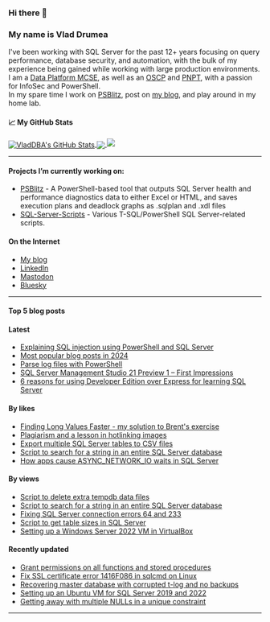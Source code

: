 ### Hi there 👋 
### My name is Vlad Drumea

I've been working with SQL Server for the past 12+ years focusing on query performance, database security, and automation, with the bulk of my experience being gained while working with large production environments.\
I am a [Data Platform MCSE](https://www.credly.com/badges/ba2296f1-74b3-4fb6-9415-a3e866f08832/public_url), as well as an [OSCP](https://www.credential.net/7170fee5-2260-4205-a6e8-1b7cd4d75b14#gs.4ws10p) and [PNPT](https://www.credential.net/4ee01ae1-ee5d-4a17-85e6-4251e3923454#gs.4ws11s), with a passion for InfoSec and PowerShell.\
In my spare time I work on [PSBlitz](https://github.com/VladDBA/PSBlitz), post on [my blog](https://vladdba.com/), and play around in my home lab.

<!--
**VladDBA/VladDBA** is a ✨ _special_ ✨ repository because its `README.md` (this file) appears on your GitHub profile.
-->
#### &#x1f4c8; My GitHub Stats

<a href="https://vladdba.com">
  <img align="center" src="https://github-readme-stats.vercel.app/api?username=vladdba&show_icons=true&line_height=33&count_private=true&theme=midnight-purple" alt="VladDBA's GitHub Stats" />
</a>

<a href="https://vladdba.com">
  <img align="center" src="https://github-readme-stats.vercel.app/api/top-langs/?username=vladdba&&hide=cmake&langs_count=4&line_height=35&theme=midnight-purple&layout=donut" />
</a>

<a href="https://vladdba.com">
  <img  src="https://github-readme-streak-stats.herokuapp.com/?user=vladdba&theme=midnight-purple" />
</a>

<br/>

---

#### Projects I’m currently working on: 
  - [PSBlitz](https://github.com/VladDBA/PSBlitz) - A PowerShell-based tool that outputs SQL Server health and performance diagnostics data to either Excel or HTML, and saves execution plans and deadlock graphs as .sqlplan and .xdl files
  - [SQL-Server-Scripts](https://github.com/VladDBA/SQL-Server-Scripts) - Various T-SQL/PowerShell SQL Server-related scripts.

#### On the Internet

- [My blog](https://vladdba.com/)
- [LinkedIn](https://www.linkedin.com/in/vladdrumea/)
- [Mastodon](https://mastodon.cloud/@VladDBA)
- [Bluesky](https://bsky.app/profile/vladdba.com)

---

#### Top 5 blog posts

#### Latest

- [Explaining SQL injection using PowerShell and SQL Server](https://vladdba.com/2025/01/06/explaining-sql-injection-powershell-and-sql-server/)
- [Most popular blog posts in 2024](https://vladdba.com/2024/12/31/most-popular-blog-posts-2024/)
- [Parse log files with PowerShell](https://vladdba.com/2024/12/18/parse-log-files-powershell/)
- [SQL Server Management Studio 21 Preview 1 – First Impressions](https://vladdba.com/2024/11/14/sql-server-management-studio-21-preview-1-first-impressions/)
- [6 reasons for using Developer Edition over Express for learning SQL Server](https://vladdba.com/2024/11/12/developer-edition-express-for-learning-sql-server/)


#### By likes

- [Finding Long Values Faster - my solution to Brent's exercise](https://vladdba.com/2024/02/15/find-long-values-faster-my-solution-to-brents-exercise/)
- [Plagiarism and a lesson in hotlinking images](https://vladdba.com/2024/02/18/plagiarism-and-a-lesson-in-hotlinking-images/)
- [Export multiple SQL Server tables to CSV files](https://vladdba.com/2023/11/16/export-multiple-sql-server-tables-to-csv-files/)
- [Script to search for a string in an entire SQL Server database](https://vladdba.com/2023/12/13/script-to-search-for-a-string-in-an-entire-sql-server-database/)
- [How apps cause ASYNC_NETWORK_IO waits in SQL Server](https://vladdba.com/2024/01/22/how-applications-cause-excessive-async_network_io-waits-in-sql-server/)

#### By views

- [Script to delete extra tempdb data files](https://vladdba.com/2024/03/11/script-to-delete-extra-tempdb-data-files/)
- [Script to search for a string in an entire SQL Server database](https://vladdba.com/2023/12/13/script-to-search-for-a-string-in-an-entire-sql-server-database/)
- [Fixing SQL Server connection errors 64 and 233](https://vladdba.com/2023/04/26/fixing-sql-server-connection-errors-64-233/)
- [Script to get table sizes in SQL Server](https://vladdba.com/2023/08/24/script-to-get-table-sizes-in-sql-server/)
- [Setting up a Windows Server 2022 VM in VirtualBox](https://vladdba.com/2022/12/29/setting-up-a-windows-server-2022-vm-in-virtualbox/)

#### Recently updated

- [Grant permissions on all functions and stored procedures](https://vladdba.com/2023/09/27/grant-permissions-on-all-functions-and-procedures)
- [Fix SSL certificate error 1416F086 in sqlcmd on Linux](https://vladdba.com/2024/04/15/fix-ssl-certificate-error-1416f086-in-sqlcmd-on-linux)
- [Recovering master database with corrupted t-log and no backups](https://vladdba.com/2022/08/31/recovering-master-database-with-corrupted-transaction-log-and-no-backups)
- [Setting up an Ubuntu VM for SQL Server 2019 and 2022](https://vladdba.com/2022/10/28/setting-up-an-ubuntu-vm-for-sql-server-2019-and-2022/)
- [Getting away with multiple NULLs in a unique constraint](https://vladdba.com/2022/12/09/getting-away-with-multiple-nulls-in-a-unique-constraint/)

---
